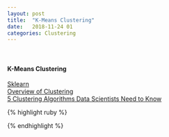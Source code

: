 ```yaml
---
layout: post
title:  "K-Means Clustering"
date:   2018-11-24 01
categories: Clustering
---
```

<br />
<h4>K-Means Clustering</h4>
<a href="http://scikit-learn.org/stable/modules/generated/sklearn.cluster.KMeans.html">
Sklearn
</a>
<br />
<a href="http://scikit-learn.org/stable/modules/clustering.html">
Overview of Clustering
</a>
<br />
<a href="https://towardsdatascience.com/the-5-clustering-algorithms-data-scientists-need-to-know-a36d136ef68">
5 Clustering Algorithms Data Scientists Need to Know
</a>

{% highlight ruby %}



{% endhighlight %}
